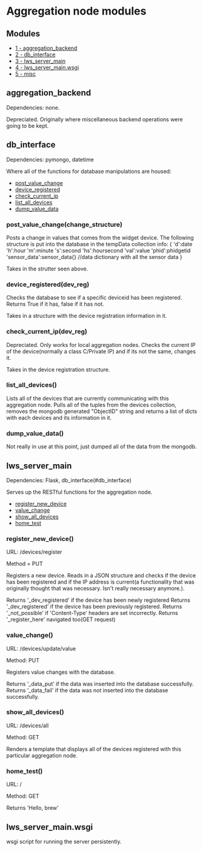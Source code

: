 Aggregation node modules
========================

Modules
-----------------
* [1 - aggregation_backend](#aggregation_backend)
* [2 - db_interface](#db_interface)
* [3 - lws_server_main](#lws_server_main)
* [4 - lws_server_main.wsgi](#lws_server_main.wsgi)
* [5 - misc](#misc)


aggregation_backend
-------------------
Dependencies: none.

Depreciated. Originally where miscellaneous backend operations were going to be kept. 

db_interface
------------

Dependencies: pymongo, datetime

Where all of the functions for database manipulations are housed:

* [post_value_change](#post_value_change)
* [device_registered](#device_registered)
* [check_current_ip](#check_current_ip)
* [list_all_devices](#list_all_devices)
* [dump_value_data](#dump_value_data)

### post_value_change(change_structure)

Posts a change in values that comes from the widget device. The following structure is put into the database in the tempData collection
info:
       {
         'd':date
         'h':hour
         'm':minute
         's':second
         'hs':hoursecond
         'val':value
         'phid':phidgetid
         'sensor_data':sensor_data{} //data dictionary with all the sensor data
       }

Takes in the strutter seen above.

### device_registered(dev_reg)

Checks the database to see if a specific deviceid has been registered. Returns True if it has, false if it has not.

Takes in a structure with the device registration information in it.

### check_current_ip(dev_reg)


Depreciated. Only works for local aggregation nodes. Checks the current IP of the device(normally a class C/Private IP) and if its not the same, changes it.

Takes in the device registration structure.

### list_all_devices()


Lists all of the devices that are currently communicating with this aggregation node. Pulls  all of the tuples from the devices collection, removes the mongodb generated "ObjectID" string and returns a list of dicts with each devices and its information in it.

### dump_value_data()

Not really in use at this point, just dumped all of the data from the mongodb.

lws_server_main
---------------
Dependencies: Flask, db_interface(#db_interface)

Serves up the RESTful functions for the aggregation node.

* [register_new_device](#register_new_device)
* [value_change](#value_change)
* [show_all_devices](#show_all_devices)
* [home_test](#home_test)

### register_new_device()
URL: /devices/register

Method = PUT

Registers a new device. Reads in a JSON structure and checks if the device has been registered and if the IP address is current(a functionality that was originally thought that was necessary. Isn't really necessary anymore.). 

Returns '_dev_registered' if the device has been newly registered
Returns '_dev_registered' if the device has been previously registered.
Returns '_not_possible' if 'Content-Type' headers are set incorrectly.
Returns '_register_here' navigated too(GET request)

### value_change()
URL: /devices/update/value

Method: PUT

Registers value changes with the database. 

Returns '_data_put' if the data was inserted into the database successfully.
Returns '_data_fail' if the data was not inserted into the database successfully.

### show_all_devices()
URL: /devices/all

Method: GET

Renders a template that displays all of the devices registered with this particular aggregation node.

### home_test()
URL: /

Method: GET

Returns 'Hello, brew'


lws_server_main.wsgi
--------------------

wsgi script for running the server persistently.